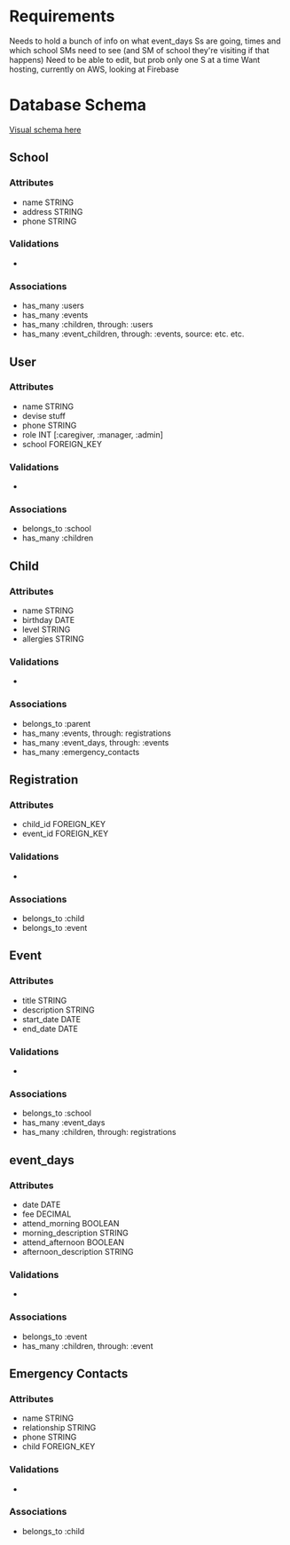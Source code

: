 # Requirements

Needs to hold a bunch of info on what event_days Ss are going, times and which school
SMs need to see (and SM of school they're visiting if that happens)
Need to be able to edit, but prob only one S at a time
Want hosting, currently on AWS, looking at Firebase

# Database Schema
[Visual schema here](https://lucid.app/lucidchart/582c392f-7113-4fb7-9a93-8697af8fa27d/edit?invitationId=inv_4ec19f91-a432-4b99-a0d2-09d50b682b5f)

## School
### Attributes
- name STRING
- address STRING
- phone STRING

### Validations
- 

### Associations
- has_many :users
- has_many :events
- has_many :children, through: :users
- has_many :event_children, through: :events, source: etc. etc.

## User
### Attributes
- name STRING
- devise stuff
- phone STRING
- role INT [:caregiver, :manager, :admin]
- school FOREIGN_KEY

### Validations
- 

### Associations
- belongs_to :school
- has_many :children


## Child
### Attributes
- name STRING
- birthday DATE
- level STRING
- allergies STRING 

### Validations
- 

### Associations
- belongs_to :parent
- has_many :events, through: registrations
- has_many :event_days, through: :events
- has_many :emergency_contacts


## Registration
### Attributes
- child_id FOREIGN_KEY
- event_id FOREIGN_KEY

### Validations
- 

### Associations
- belongs_to :child
- belongs_to :event

## Event
### Attributes
- title STRING
- description STRING
- start_date DATE
- end_date DATE

### Validations
- 

### Associations
- belongs_to :school
- has_many :event_days
- has_many :children, through: registrations


## event_days
### Attributes
- date DATE
- fee DECIMAL
- attend_morning BOOLEAN
- morning_description STRING
- attend_afternoon BOOLEAN
- afternoon_description STRING

### Validations
- 

### Associations
- belongs_to :event
- has_many :children, through: :event


## Emergency Contacts
### Attributes
- name STRING
- relationship STRING
- phone STRING
- child FOREIGN_KEY

### Validations
- 

### Associations
- belongs_to :child